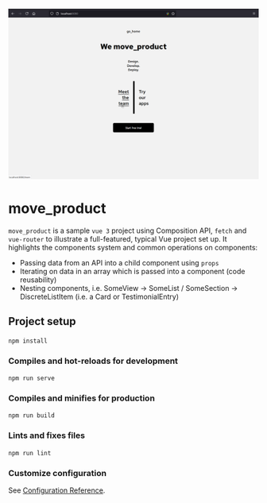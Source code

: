 ![move_product homepage](screenshots/move_product_homepage.png "move_product homepage")
# move_product

`move_product` is a sample `vue 3` project using Composition API, `fetch` and `vue-router` to illustrate a full-featured, typical Vue project set up. It highlights the components system and common operations on components:
* Passing data from an API into a child component using `props`
* Iterating on data in an array which is passed into a component (code reusability)
* Nesting components, i.e. SomeView -> SomeList / SomeSection -> DiscreteListItem (i.e. a Card or TestimonialEntry)

## Project setup
```
npm install
```

### Compiles and hot-reloads for development
```
npm run serve
```

### Compiles and minifies for production
```
npm run build
```

### Lints and fixes files
```
npm run lint
```

### Customize configuration
See [Configuration Reference](https://cli.vuejs.org/config/).
